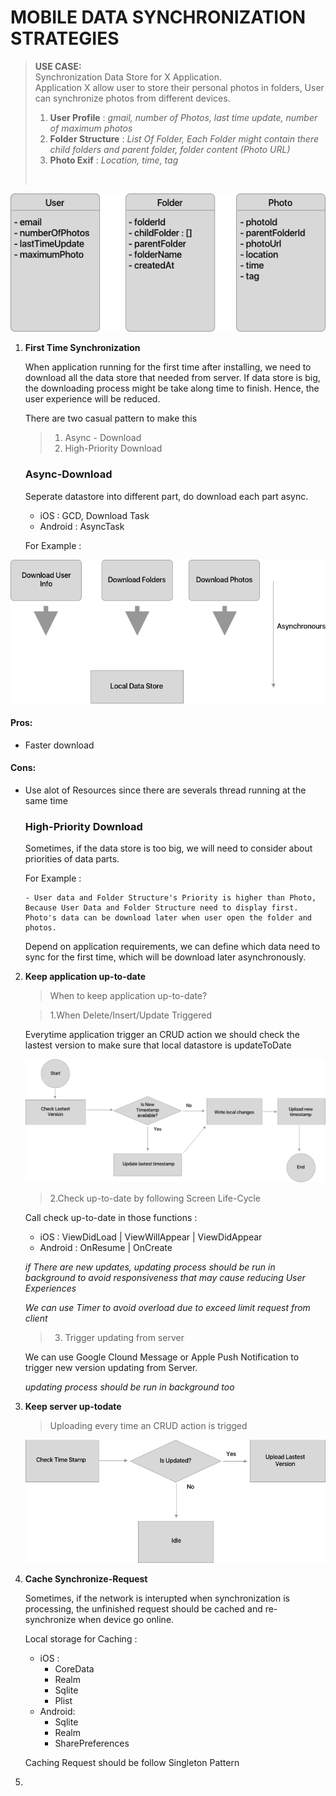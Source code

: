 # MOBILE DATA SYNCHRONIZATION STRATEGIES

>**USE CASE:**  
> Synchronization Data Store for X Application.  
> Application X allow user to store their personal photos in folders, User can synchronize photos from different devices.
> 1. **User Profile** : *gmail, number of Photos, last time update, number of maximum photos*
> 2. **Folder Structure** : *List Of Folder, Each Folder might contain there child folders and parent folder, folder content (Photo URL)*
> 3. **Photo Exif** : *Location, time, tag*  
> <br>


![](data.png)

1. **First Time Synchronization** 

    When application running for the first time after installing, we need to download all the data store that needed from server. If data store is big, the downloading process might be take along time to finish. Hence, the user experience will be reduced.

    There are two casual pattern to make this 

    > 1. Async - Download 
    > 2. High-Priority Download
   
   ### Async-Download

   Seperate datastore into different part, do download each part async. 
   - iOS : GCD, Download Task
   - Android : AsyncTask

    For Example : 
  
  ![](async_download.png)  

    
  #### Pros:  
  - Faster download
  #### Cons:
  - Use alot of Resources since there are severals thread running at the same time
  

    ### High-Priority Download

    Sometimes, if the data store is too big, we will need to consider about priorities of data parts. 

    For Example :

        - User data and Folder Structure's Priority is higher than Photo, Because User Data and Folder Structure need to display first. Photo's data can be download later when user open the folder and photos. 
    
    Depend on application requirements, we can define which data need to sync for the first time, which will be download later asynchronously.

2. **Keep application up-to-date**

    >When to keep application up-to-date?  

    >1.When Delete/Insert/Update Triggered 

    Everytime application trigger an CRUD action we should check the lastest version to make sure that local datastore is updateToDate

    ![](crud_update.png)

    >2.Check up-to-date by following Screen Life-Cycle
    
    Call check up-to-date in those functions :
    - iOS : ViewDidLoad | ViewWillAppear | ViewDidAppear
    - Android : OnResume | OnCreate
    
    *if There are new updates, updating process should be run in background to avoid responsiveness that may cause reducing User Experiences*

    *We can use Timer to avoid overload due to exceed limit request from client*

    >3. Trigger updating from server

    We can use Google Clound Message or Apple Push Notification to trigger new version updating from Server.

    *updating process should be run in background too*

3. **Keep server up-todate**
   
   >  Uploading every time an CRUD action is trigged

   ![](uploading.png)


4. **Cache Synchronize-Request**
   
   Sometimes, if the network is interupted when synchronization is processing, the unfinished request should be cached and re-synchronize when device go online.

   Local storage for Caching :
   
   - iOS : 
        * CoreData
        * Realm
        * Sqlite
        * Plist
   - Android:
        * Sqlite
        * Realm
        * SharePreferences
   

   Caching Request should be follow Singleton Pattern

5. 





   
   